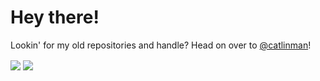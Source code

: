 # Hey there! #

Lookin' for my old repositories and handle? Head on over to [@catlinman](https://github.com/catlinman)!

<img align="center" src="https://github-readme-stats.vercel.app/api?username=zealsprince&show_icons=true&include_all_commits=true&count_private=true">
<img align="center"src="https://komarev.com/ghpvc/?username=zealsprince&style=flat-square&label&label=Profile+Views">
